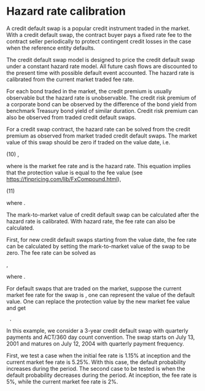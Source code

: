 # Hazard rate calibration

A credit default swap is a popular credit instrument traded in the market. With a credit default swap, the contract buyer pays a fixed rate fee to the contract seller periodically to protect contingent credit losses in the case when the reference entity defaults.    

The credit default swap model is designed to price the credit default swap under a constant hazard rate model. All future cash flows are discounted to the present time with possible default event accounted. The hazard rate is calibrated from the current market traded fee rate.

For each bond traded in the market, the credit premium is usually observable but the hazard rate is unobservable. The credit risk premium of a corporate bond can be observed by the difference of the bond yield from benchmark Treasury bond yield of similar duration. Credit risk premium can also be observed from traded credit default swaps. 

For a credit swap contract, the hazard rate can be solved from the credit premium as observed from market traded credit default swaps. The market value of this swap should be zero if traded on the value date, i.e. 

(10)	 ,  

where   is the market fee rate and  is the hazard rate. This equation implies that the protection value is equal to the fee value (see https://finpricing.com/lib/FxCompound.html),

(11)  

where  . 

The mark-to-market value of credit default swap can be calculated after the hazard rate is calibrated. With hazard rate, the fee rate can also be calculated. 

First, for new credit default swaps starting from the value date, the fee rate can be calculated by setting the mark-to-market value of the swap to be zero. The fee rate can be solved as 

   ,

where  .

For default swaps that are traded on the market, suppose the current market fee rate for the swap is  , one can represent the value of the default value. One can replace the protection value by the new market fee value and get  

	 .

In this example, we consider a 3-year credit default swap with quarterly payments and ACT/360 day count convention. The swap starts on July 13, 2001 and matures on July 12, 2004 with quarterly payment frequency.

First, we test a case when the initial fee rate is 1.15% at inception and the current market fee rate is 5.25%. With this case, the default probability increases during the period. The second case to be tested is when the default probability decreases during the period.  At inception, the fee rate is 5%, while the current market fee rate is 2%. 

